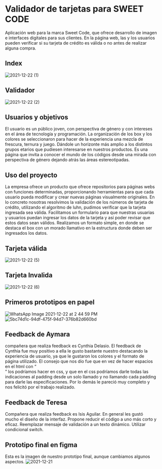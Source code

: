 # Validador de tarjetas para SWEET CODE

Aplicación web para la marca Sweet Code, que ofrece desarrollo de imagen e interfaces digitales para sus clientes. En la página web, las y los usuarios pueden verificar si su tarjeta de crédito es válida o no antes de realizar alguna compra.

## Index
![2021-12-22 (1)](https://user-images.githubusercontent.com/81347919/147141006-34b39747-d7d3-42b2-ad37-4e16f05d4aba.png)

## Validador
![2021-12-22 (2)](https://user-images.githubusercontent.com/81347919/147141040-322f5a90-0571-4a63-9723-3a38c598bccb.png)

## Usuarios y objetivos

El usuario es un público joven, con perspectiva de género y con intereses en el área de tecnología y programación.
La organización de los box y los colores se seleccionaron para hacer de la experiencia una mezcla de frescura, ternura y juego. Dándole un horizonte más amplio a los distintos grupos etarios que pudiesen interesarse en nuestros productos. Es una página que invita a conocer el mundo de los códigos desde una mirada con perspectiva de género dejando atrás las áreas estereotipadas.

## Uso del proyecto

La empresa ofrece un producto que ofrece repositorios para páginas webs con funciones determinadas, proporcionando herramientas para que cada usuario pueda modificar y crear nuevas páginas visualmente originales.
En lo concreto nosotras resolvimos la validación de los números de tarjeta de crédito, utilizando el algoritmo de luhn, pudimos verificar que la tarjeta ingresada sea válida. 
Facilitamos un formulario para que nuestras usuarias y usuarios puedan ingresar los datos de la tarjeta y así poder revisar que estos datos sean válidos.
Realizamos un formato simple,  en donde se destaca el box con un morado llamativo en la estructura donde deben ser ingresados los datos.

## Tarjeta válida
![2021-12-22 (5)](https://user-images.githubusercontent.com/81347919/147141086-2e104cd3-e146-4735-8094-a6a97789a940.png)

## Tarjeta Invalida
![2021-12-22 (6)](https://user-images.githubusercontent.com/81347919/147141176-92e35a6c-8efe-432e-9de9-087a2b5f30f9.png)

## Primeros prototipos en papel
![WhatsApp Image 2021-12-22 at 2 44 59 PM](https://user-images.githubusercontent.com/81347919/147141471-24020fdb-8e98-491c-871e-1ca4d180d0ef.jpeg)
![5bc74d1c-94df-475f-94d7-376b82d660bd](https://user-images.githubusercontent.com/81347919/147141550-b33bd0b0-4544-468b-8c7d-a95605613426.jpg)

## Feedback de Aymara
compañera que realiza feedback es Cynthia Delasio.
El feedback de Cynthia fue muy positivo a ella le gusto bastante nuestro destacando la experiencia de usuario, ya que le gustaron los colores y el formato de página utilizado. 
El consejo que nos dio fue que en vez de hacer espacios en el html con “<br>” los podríamos hacer en css, y que en el css podríamos darle todas las indicaciones al padding desde un solo llamado y no llamando cada padding para darle las especificaciones.
Por lo demás le pareció muy completo y nos felicitó por el trabajo realizado.

## Feedback de Teresa
Compañera que realiza feedback es Isis Aguilar.
En general les gustó mucho el diseño de la interfaz.
Propone reducir el código a uno más corto y eficaz.
Reemplazar mensaje de validación a un texto dinámico.
Utilizar condicional switch.

## Prototipo final en figma
Esta es la imagen de nuestro prototipo final, aunque cambiamos algunos aspectos.
![2021-12-21](https://user-images.githubusercontent.com/81347919/147141776-1b26e523-6e15-4496-b89f-a374c946e558.png)

